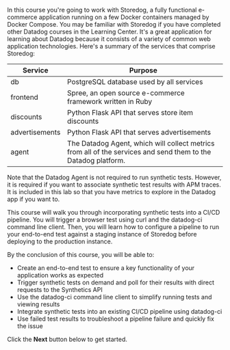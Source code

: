In this course you're going to work with Storedog, a fully functional e-commerce application running on a few Docker containers managed by Docker Compose. You may be familiar with Storedog if you have completed other Datadog courses in the Learning Center. It's a great application for learning about Datadog because it consists of a variety of common web application technologies. Here's a summary of the services that comprise Storedog:

| Service        | Purpose |
| ---            | ---        |
| db             | PostgreSQL database used by all services |
| frontend       | Spree, an open source e-commerce framework written in Ruby |
| discounts      | Python Flask API that serves store item discounts |
| advertisements | Python Flask API that serves advertisements |
| agent          | The Datadog Agent, which will collect metrics from all of the services and send them to the Datadog platform. |

Note that the Datadog Agent is not required to run synthetic tests. However, it is required if you want to associate synthetic test results with APM traces. It is included in this lab so that you have metrics to explore in the Datadog app if you want to.

This course will walk you through incorporating synthetic tests into a CI/CD pipeline. You will trigger a browser test using curl and the datadog-ci command line client. Then, you will learn how to configure a pipeline to run your end-to-end test against a staging instance of Storedog before deploying to the production instance.

By the conclusion of this course, you will be able to:
- Create an end-to-end test to ensure a key functionality of your application works as expected
- Trigger synthetic tests on demand and poll for their results with direct requests to the Synthetics API
- Use the datadog-ci command line client to simplify running tests and viewing results 
- Integrate synthetic tests into an existing CI/CD pipeline using datadog-ci
- Use failed test results to troubleshoot a pipeline failure and quickly fix the issue 

Click the **Next** button below to get started.
